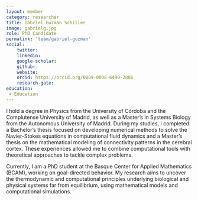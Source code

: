 ```yaml
---
layout: member
category: researcher
title: Gabriel Guzmán Schiller
image: gabrielg.jpg
role: PhD Candidate
permalink: 'team/gabriel-guzman'
social:
    twitter: 
    linkedin:
    google-scholar:
    github:
    website: 
    orcid: https://orcid.org/0009-0008-6490-2886
    research-gate:
education:
 - Education
---
```

I hold a degree in Physics from the University of Córdoba and the Complutense University of Madrid, as well as a Master’s in Systems Biology from the Autonomous University of Madrid. During my studies, I completed a Bachelor’s thesis focused on developing numerical methods to solve the Navier-Stokes equations in computational fluid dynamics and a Master’s thesis on the mathematical modeling of connectivity patterns in the cerebral cortex. These experiences allowed me to combine computational tools with theoretical approaches to tackle complex problems.

Currently, I am a PhD student at the Basque Center for Applied Mathematics (BCAM), working on goal-directed behavior. My research aims to uncover the thermodynamic and computational principles underlying biological and physical systems far from equilibrium, using mathematical models and computational simulations.
